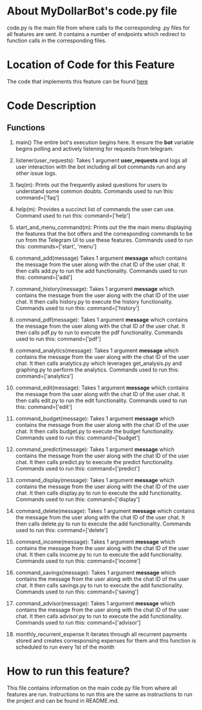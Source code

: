 # About MyDollarBot's code.py file
code.py is the main file from where calls to the corresponding .py files for all features are sent. It contains a number of endpoints which redirect to function calls in the corresponding files. 

# Location of Code for this Feature
The code that implements this feature can be found [here](https://github.com/deepr41/budget_bot/blob/main/code/code.py)

# Code Description
## Functions

1. main()
The entire bot's execution begins here. It ensure the **bot** variable begins polling and actively listening for requests from telegram.

2. listener(user_requests):
Takes 1 argument **user_requests** and logs all user interaction with the bot including all bot commands run and any other issue logs.

3. faq(m):
Prints out the frequently asked questions for users to understand some common doubts. Commands used to run this: command=['faq']

4. help(m):
Provides a succinct list of commands the user can use. Command used to run this: command=['help']

5. start_and_menu_command(m):
Prints out the the main menu displaying the features that the bot offers and the corresponding commands to be run from the Telegram UI to use these features. Commands used to run this: commands=['start', 'menu']

6. command_add(message)
Takes 1 argument **message** which contains the message from the user along with the chat ID of the user chat. It then calls add.py to run the add functionality. Commands used to run this: command=['add']

7. command_history(message):
Takes 1 argument **message** which contains the message from the user along with the chat ID of the user chat. It then calls history.py to execute the history functionality. Commands used to run this: command=['history']

8. command_pdf(message):
Takes 1 argument **message** which contains the message from the user along with the chat ID of the user chat. It then calls pdf.py to run to execute the pdf functionality. Commands used to run this: command=['pdf']

9. command_analytics(message):
Takes 1 argument **message** which contains the message from the user along with the chat ID of the user chat. It then calls analytics.py which leverages get_analysis.py and graphing.py to perform the analytics. Commands used to run this: command=['analytics']

10. command_edit(message):
Takes 1 argument **message** which contains the message from the user along with the chat ID of the user chat. It then calls edit.py to run the edit functionality. Commands used to run this: command=['edit']

11. command_budget(message):
Takes 1 argument **message** which contains the message from the user along with the chat ID of the user chat. It then calls budget.py to execute the budget functionality. Commands used to run this: command=['budget']

12. command_predict(message):
Takes 1 argument **message** which contains the message from the user along with the chat ID of the user chat. It then calls predict.py to execute the predict functionality. Commands used to run this: command=['predict']

13. command_display(message):
Takes 1 argument **message** which contains the message from the user along with the chat ID of the user chat. It then calls display.py to run to execute the add functionality. Commands used to run this: command=['display']

14. command_delete(message):
Takes 1 argument **message** which contains the message from the user along with the chat ID of the user chat. It then calls delete.py to run to execute the add functionality. Commands used to run this: command=['delete']

15. command_income(message):
Takes 1 argument **message** which contains the message from the user along with the chat ID of the user chat. It then calls income.py to run to execute the add functionality. Commands used to run this: command=['income']

16. command_savings(message):
Takes 1 argument **message** which contains the message from the user along with the chat ID of the user chat. It then calls savings.py to run to execute the add functionality. Commands used to run this: command=['saving']

17. command_advisor(message):
Takes 1 argument **message** which contains the message from the user along with the chat ID of the user chat. It then calls advisor.py to run to execute the add functionality. Commands used to run this: command=['advisor']

18. monthly_recurrent_expense
It iterates through all recurrent payments stored and creates corresponsing expenses for them and this function is scheduled to run every 1st of the month

# How to run this feature?
This file contains information on the main code.py file from where all features are run. Instructions to run this are the same as instructions to run the project and can be found in README.md.
